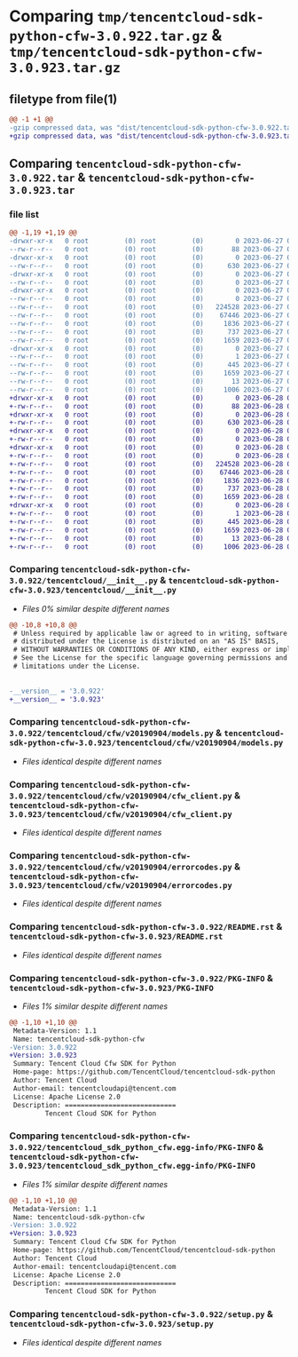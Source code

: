 # Comparing `tmp/tencentcloud-sdk-python-cfw-3.0.922.tar.gz` & `tmp/tencentcloud-sdk-python-cfw-3.0.923.tar.gz`

## filetype from file(1)

```diff
@@ -1 +1 @@
-gzip compressed data, was "dist/tencentcloud-sdk-python-cfw-3.0.922.tar", last modified: Tue Jun 27 00:20:03 2023, max compression
+gzip compressed data, was "dist/tencentcloud-sdk-python-cfw-3.0.923.tar", last modified: Wed Jun 28 00:22:13 2023, max compression
```

## Comparing `tencentcloud-sdk-python-cfw-3.0.922.tar` & `tencentcloud-sdk-python-cfw-3.0.923.tar`

### file list

```diff
@@ -1,19 +1,19 @@
-drwxr-xr-x   0 root         (0) root         (0)        0 2023-06-27 00:20:03.000000 tencentcloud-sdk-python-cfw-3.0.922/
--rw-r--r--   0 root         (0) root         (0)       88 2023-06-27 00:20:03.000000 tencentcloud-sdk-python-cfw-3.0.922/setup.cfg
-drwxr-xr-x   0 root         (0) root         (0)        0 2023-06-27 00:20:03.000000 tencentcloud-sdk-python-cfw-3.0.922/tencentcloud/
--rw-r--r--   0 root         (0) root         (0)      630 2023-06-27 00:20:03.000000 tencentcloud-sdk-python-cfw-3.0.922/tencentcloud/__init__.py
-drwxr-xr-x   0 root         (0) root         (0)        0 2023-06-27 00:20:03.000000 tencentcloud-sdk-python-cfw-3.0.922/tencentcloud/cfw/
--rw-r--r--   0 root         (0) root         (0)        0 2023-06-27 00:20:03.000000 tencentcloud-sdk-python-cfw-3.0.922/tencentcloud/cfw/__init__.py
-drwxr-xr-x   0 root         (0) root         (0)        0 2023-06-27 00:20:03.000000 tencentcloud-sdk-python-cfw-3.0.922/tencentcloud/cfw/v20190904/
--rw-r--r--   0 root         (0) root         (0)        0 2023-06-27 00:20:03.000000 tencentcloud-sdk-python-cfw-3.0.922/tencentcloud/cfw/v20190904/__init__.py
--rw-r--r--   0 root         (0) root         (0)   224528 2023-06-27 00:20:03.000000 tencentcloud-sdk-python-cfw-3.0.922/tencentcloud/cfw/v20190904/models.py
--rw-r--r--   0 root         (0) root         (0)    67446 2023-06-27 00:20:03.000000 tencentcloud-sdk-python-cfw-3.0.922/tencentcloud/cfw/v20190904/cfw_client.py
--rw-r--r--   0 root         (0) root         (0)     1836 2023-06-27 00:20:03.000000 tencentcloud-sdk-python-cfw-3.0.922/tencentcloud/cfw/v20190904/errorcodes.py
--rw-r--r--   0 root         (0) root         (0)      737 2023-06-27 00:20:03.000000 tencentcloud-sdk-python-cfw-3.0.922/README.rst
--rw-r--r--   0 root         (0) root         (0)     1659 2023-06-27 00:20:03.000000 tencentcloud-sdk-python-cfw-3.0.922/PKG-INFO
-drwxr-xr-x   0 root         (0) root         (0)        0 2023-06-27 00:20:03.000000 tencentcloud-sdk-python-cfw-3.0.922/tencentcloud_sdk_python_cfw.egg-info/
--rw-r--r--   0 root         (0) root         (0)        1 2023-06-27 00:20:03.000000 tencentcloud-sdk-python-cfw-3.0.922/tencentcloud_sdk_python_cfw.egg-info/dependency_links.txt
--rw-r--r--   0 root         (0) root         (0)      445 2023-06-27 00:20:03.000000 tencentcloud-sdk-python-cfw-3.0.922/tencentcloud_sdk_python_cfw.egg-info/SOURCES.txt
--rw-r--r--   0 root         (0) root         (0)     1659 2023-06-27 00:20:03.000000 tencentcloud-sdk-python-cfw-3.0.922/tencentcloud_sdk_python_cfw.egg-info/PKG-INFO
--rw-r--r--   0 root         (0) root         (0)       13 2023-06-27 00:20:03.000000 tencentcloud-sdk-python-cfw-3.0.922/tencentcloud_sdk_python_cfw.egg-info/top_level.txt
--rw-r--r--   0 root         (0) root         (0)     1006 2023-06-27 00:20:03.000000 tencentcloud-sdk-python-cfw-3.0.922/setup.py
+drwxr-xr-x   0 root         (0) root         (0)        0 2023-06-28 00:22:13.000000 tencentcloud-sdk-python-cfw-3.0.923/
+-rw-r--r--   0 root         (0) root         (0)       88 2023-06-28 00:22:13.000000 tencentcloud-sdk-python-cfw-3.0.923/setup.cfg
+drwxr-xr-x   0 root         (0) root         (0)        0 2023-06-28 00:22:13.000000 tencentcloud-sdk-python-cfw-3.0.923/tencentcloud/
+-rw-r--r--   0 root         (0) root         (0)      630 2023-06-28 00:22:13.000000 tencentcloud-sdk-python-cfw-3.0.923/tencentcloud/__init__.py
+drwxr-xr-x   0 root         (0) root         (0)        0 2023-06-28 00:22:13.000000 tencentcloud-sdk-python-cfw-3.0.923/tencentcloud/cfw/
+-rw-r--r--   0 root         (0) root         (0)        0 2023-06-28 00:22:13.000000 tencentcloud-sdk-python-cfw-3.0.923/tencentcloud/cfw/__init__.py
+drwxr-xr-x   0 root         (0) root         (0)        0 2023-06-28 00:22:13.000000 tencentcloud-sdk-python-cfw-3.0.923/tencentcloud/cfw/v20190904/
+-rw-r--r--   0 root         (0) root         (0)        0 2023-06-28 00:22:13.000000 tencentcloud-sdk-python-cfw-3.0.923/tencentcloud/cfw/v20190904/__init__.py
+-rw-r--r--   0 root         (0) root         (0)   224528 2023-06-28 00:22:13.000000 tencentcloud-sdk-python-cfw-3.0.923/tencentcloud/cfw/v20190904/models.py
+-rw-r--r--   0 root         (0) root         (0)    67446 2023-06-28 00:22:13.000000 tencentcloud-sdk-python-cfw-3.0.923/tencentcloud/cfw/v20190904/cfw_client.py
+-rw-r--r--   0 root         (0) root         (0)     1836 2023-06-28 00:22:13.000000 tencentcloud-sdk-python-cfw-3.0.923/tencentcloud/cfw/v20190904/errorcodes.py
+-rw-r--r--   0 root         (0) root         (0)      737 2023-06-28 00:22:13.000000 tencentcloud-sdk-python-cfw-3.0.923/README.rst
+-rw-r--r--   0 root         (0) root         (0)     1659 2023-06-28 00:22:13.000000 tencentcloud-sdk-python-cfw-3.0.923/PKG-INFO
+drwxr-xr-x   0 root         (0) root         (0)        0 2023-06-28 00:22:13.000000 tencentcloud-sdk-python-cfw-3.0.923/tencentcloud_sdk_python_cfw.egg-info/
+-rw-r--r--   0 root         (0) root         (0)        1 2023-06-28 00:22:13.000000 tencentcloud-sdk-python-cfw-3.0.923/tencentcloud_sdk_python_cfw.egg-info/dependency_links.txt
+-rw-r--r--   0 root         (0) root         (0)      445 2023-06-28 00:22:13.000000 tencentcloud-sdk-python-cfw-3.0.923/tencentcloud_sdk_python_cfw.egg-info/SOURCES.txt
+-rw-r--r--   0 root         (0) root         (0)     1659 2023-06-28 00:22:13.000000 tencentcloud-sdk-python-cfw-3.0.923/tencentcloud_sdk_python_cfw.egg-info/PKG-INFO
+-rw-r--r--   0 root         (0) root         (0)       13 2023-06-28 00:22:13.000000 tencentcloud-sdk-python-cfw-3.0.923/tencentcloud_sdk_python_cfw.egg-info/top_level.txt
+-rw-r--r--   0 root         (0) root         (0)     1006 2023-06-28 00:22:13.000000 tencentcloud-sdk-python-cfw-3.0.923/setup.py
```

### Comparing `tencentcloud-sdk-python-cfw-3.0.922/tencentcloud/__init__.py` & `tencentcloud-sdk-python-cfw-3.0.923/tencentcloud/__init__.py`

 * *Files 0% similar despite different names*

```diff
@@ -10,8 +10,8 @@
 # Unless required by applicable law or agreed to in writing, software
 # distributed under the License is distributed on an "AS IS" BASIS,
 # WITHOUT WARRANTIES OR CONDITIONS OF ANY KIND, either express or implied.
 # See the License for the specific language governing permissions and
 # limitations under the License.
 
 
-__version__ = '3.0.922'
+__version__ = '3.0.923'
```

### Comparing `tencentcloud-sdk-python-cfw-3.0.922/tencentcloud/cfw/v20190904/models.py` & `tencentcloud-sdk-python-cfw-3.0.923/tencentcloud/cfw/v20190904/models.py`

 * *Files identical despite different names*

### Comparing `tencentcloud-sdk-python-cfw-3.0.922/tencentcloud/cfw/v20190904/cfw_client.py` & `tencentcloud-sdk-python-cfw-3.0.923/tencentcloud/cfw/v20190904/cfw_client.py`

 * *Files identical despite different names*

### Comparing `tencentcloud-sdk-python-cfw-3.0.922/tencentcloud/cfw/v20190904/errorcodes.py` & `tencentcloud-sdk-python-cfw-3.0.923/tencentcloud/cfw/v20190904/errorcodes.py`

 * *Files identical despite different names*

### Comparing `tencentcloud-sdk-python-cfw-3.0.922/README.rst` & `tencentcloud-sdk-python-cfw-3.0.923/README.rst`

 * *Files identical despite different names*

### Comparing `tencentcloud-sdk-python-cfw-3.0.922/PKG-INFO` & `tencentcloud-sdk-python-cfw-3.0.923/PKG-INFO`

 * *Files 1% similar despite different names*

```diff
@@ -1,10 +1,10 @@
 Metadata-Version: 1.1
 Name: tencentcloud-sdk-python-cfw
-Version: 3.0.922
+Version: 3.0.923
 Summary: Tencent Cloud Cfw SDK for Python
 Home-page: https://github.com/TencentCloud/tencentcloud-sdk-python
 Author: Tencent Cloud
 Author-email: tencentcloudapi@tencent.com
 License: Apache License 2.0
 Description: ============================
         Tencent Cloud SDK for Python
```

### Comparing `tencentcloud-sdk-python-cfw-3.0.922/tencentcloud_sdk_python_cfw.egg-info/PKG-INFO` & `tencentcloud-sdk-python-cfw-3.0.923/tencentcloud_sdk_python_cfw.egg-info/PKG-INFO`

 * *Files 1% similar despite different names*

```diff
@@ -1,10 +1,10 @@
 Metadata-Version: 1.1
 Name: tencentcloud-sdk-python-cfw
-Version: 3.0.922
+Version: 3.0.923
 Summary: Tencent Cloud Cfw SDK for Python
 Home-page: https://github.com/TencentCloud/tencentcloud-sdk-python
 Author: Tencent Cloud
 Author-email: tencentcloudapi@tencent.com
 License: Apache License 2.0
 Description: ============================
         Tencent Cloud SDK for Python
```

### Comparing `tencentcloud-sdk-python-cfw-3.0.922/setup.py` & `tencentcloud-sdk-python-cfw-3.0.923/setup.py`

 * *Files identical despite different names*

